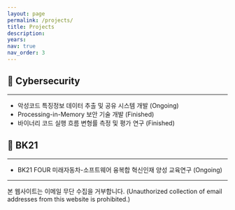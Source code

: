 ```yaml
---
layout: page
permalink: /projects/
title: Projects
description: 
years: 
nav: true
nav_order: 3
---
```

   
## 🔐 Cybersecurity
---
- 악성코드 특징정보 데이터 추출 및 공유 시스템 개발 (Ongoing)
- Processing-in-Memory 보안 기술 개발 (Finished)
- 바이너리 코드 실행 흐름 변형률 측정 및 평가 연구 (Finished)

## 📝 BK21
---
- BK21 FOUR 미래자동차-소프트웨어 융복합 혁신인재 양성 교육연구 (Ongoing)

---

<footer>
  <p>본 웹사이트는 이메일 무단 수집을 거부합니다. (Unauthorized collection of email addresses from this website is prohibited.)</p>
</footer> 